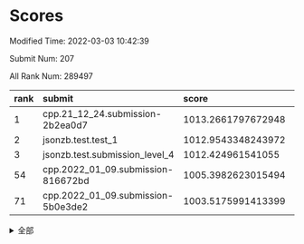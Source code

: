 # Scores

Modified Time: 2022-03-03 10:42:39

Submit Num: 207

All Rank Num: 289497

| rank |               submit               |       score        |       sigma        | pk_num |
| :--- | :--------------------------------- | :----------------- | :----------------- | :----- |
| 1    | cpp.21_12_24.submission-2b2ea0d7   | 1013.2661797672948 | 0.8171597434448197 | 5594   |
| 2    | jsonzb.test.test_1                 | 1012.9543348243972 | 0.8212063641677274 | 5596   |
| 3    | jsonzb.test.submission_level_4     | 1012.424961541055  | 0.7746849600688807 | 5594   |
| 54   | cpp.2022_01_09.submission-816672bd | 1005.3982623015494 | 0.7268577245966655 | 5594   |
| 71   | cpp.2022_01_09.submission-5b0e3de2 | 1003.5175991413399 | 0.7142646717805283 | 5590   |


<details>
<summary>全部</summary>

| rank |                 submit                 |       score        |       sigma        | pk_num |
| :--- | :------------------------------------- | :----------------- | :----------------- | :----- |
| 1    | cpp.21_12_24.submission-2b2ea0d7       | 1013.2661797672948 | 0.8171597434448197 | 5594   |
| 2    | jsonzb.test.test_1                     | 1012.9543348243972 | 0.8212063641677274 | 5596   |
| 3    | jsonzb.test.submission_level_4         | 1012.424961541055  | 0.7746849600688807 | 5594   |
| 4    | gobigger.level_3.submission_level_3_19 | 1011.7828166966046 | 0.7698039331451739 | 5601   |
| 5    | gobigger.level_3.submission_level_3_34 | 1011.5253528317857 | 0.7879127779207232 | 5594   |
| 6    | gobigger.level_3.submission_level_3_20 | 1011.5247083029828 | 0.7846954287044882 | 5592   |
| 7    | gobigger.level_3.submission_level_3_0  | 1011.3996327118466 | 0.7786864681009031 | 5597   |
| 8    | gobigger.level_3.submission_level_3_35 | 1011.1992270071277 | 0.7583561657754914 | 5592   |
| 9    | gobigger.level_3.submission_level_3_26 | 1011.1067590010545 | 0.780960202729933  | 5596   |
| 10   | gobigger.level_3.submission_level_3_14 | 1011.0923295863369 | 0.7820586619192802 | 5596   |
| 11   | gobigger.level_3.submission_level_3_23 | 1011.0340171522498 | 0.7608046119174273 | 5595   |
| 12   | gobigger.level_3.submission_level_3_38 | 1010.849900438733  | 0.7654367633726158 | 5598   |
| 13   | gobigger.level_3.submission_level_3_43 | 1010.8209438339837 | 0.7717081528348686 | 5595   |
| 14   | gobigger.level_3.submission_level_3_5  | 1010.7789006955298 | 0.7806181056310518 | 5593   |
| 15   | gobigger.level_3.submission_level_3_27 | 1010.7238080646279 | 0.7509438687389343 | 5601   |
| 16   | gobigger.level_3.submission_level_3_25 | 1010.6933054065795 | 0.7620228852307304 | 5593   |
| 17   | gobigger.level_3.submission_level_3_45 | 1010.6851769909399 | 0.7633505833814112 | 5592   |
| 18   | gobigger.level_3.submission_level_3_3  | 1010.6079418350747 | 0.7807783804910302 | 5590   |
| 19   | gobigger.level_3.submission_level_3_42 | 1010.5496706939501 | 0.7452373269445703 | 5589   |
| 20   | gobigger.level_3.submission_level_3_1  | 1010.4959446221924 | 0.7807163500159963 | 5596   |
| 21   | gobigger.level_3.submission_level_3_7  | 1010.3226757236566 | 0.7643902526542854 | 5594   |
| 22   | gobigger.level_3.submission_level_3_48 | 1010.3149421854173 | 0.7662741801186778 | 5593   |
| 23   | gobigger.level_3.submission_level_3_32 | 1010.3062424155078 | 0.7530500817400467 | 5596   |
| 24   | gobigger.level_3.submission_level_3_40 | 1010.2347006743321 | 0.7599208539588161 | 5589   |
| 25   | gobigger.level_3.submission_level_3_33 | 1010.2274312471658 | 0.769377962593553  | 5596   |
| 26   | gobigger.level_3.submission_level_3_17 | 1010.2250643589846 | 0.7726512974389914 | 5600   |
| 27   | gobigger.level_3.submission_level_3_30 | 1010.2044921491921 | 0.7555757628971216 | 5596   |
| 28   | gobigger.level_3.submission_level_3_22 | 1010.143411639052  | 0.7665063669080104 | 5595   |
| 29   | gobigger.level_3.submission_level_3_16 | 1009.9136680424231 | 0.7545264333533016 | 5594   |
| 30   | gobigger.level_3.submission_level_3_36 | 1009.8898742277539 | 0.7811907816105024 | 5592   |
| 31   | gobigger.level_3.submission_level_3_49 | 1009.8813310141728 | 0.7455399137315816 | 5595   |
| 32   | gobigger.level_3.submission_level_3_11 | 1009.8679458364712 | 0.7310235067292948 | 5592   |
| 33   | gobigger.level_3.submission_level_3_39 | 1009.8604025167006 | 0.7609298196263304 | 5591   |
| 34   | gobigger.level_3.submission_level_3_47 | 1009.8496904938035 | 0.76616739155046   | 5593   |
| 35   | gobigger.level_3.submission_level_3_4  | 1009.7691917639838 | 0.7381628581448926 | 5589   |
| 36   | gobigger.level_3.submission_level_3_44 | 1009.6980975051827 | 0.7619888862779357 | 5594   |
| 37   | gobigger.level_3.submission_level_3_24 | 1009.605611987181  | 0.7496002943170642 | 5595   |
| 38   | gobigger.level_3.submission_level_3_10 | 1009.5774017681903 | 0.7359798139606858 | 5599   |
| 39   | gobigger.level_3.submission_level_3_2  | 1009.5425380295402 | 0.7638787742248887 | 5595   |
| 40   | gobigger.level_3.submission_level_3_46 | 1009.5321473765039 | 0.76465118493387   | 5597   |
| 41   | gobigger.level_3.submission_level_3_29 | 1009.5038828558621 | 0.7435495688544457 | 5588   |
| 42   | gobigger.level_3.submission_level_3_6  | 1009.4409840428441 | 0.7538649610886738 | 5595   |
| 43   | gobigger.level_3.submission_level_3_13 | 1009.421048169367  | 0.7480741052342177 | 5594   |
| 44   | gobigger.level_3.submission_level_3_28 | 1009.40668871084   | 0.7525971508604264 | 5596   |
| 45   | gobigger.level_3.submission_level_3_8  | 1009.202500935554  | 0.7430003845746344 | 5599   |
| 46   | gobigger.level_3.submission_level_3_12 | 1009.1786004075661 | 0.7384984746697272 | 5590   |
| 47   | gobigger.level_3.submission_level_3_21 | 1009.130168823913  | 0.762913975844664  | 5597   |
| 48   | gobigger.level_3.submission_level_3_37 | 1009.090398087389  | 0.7625366567581388 | 5599   |
| 49   | gobigger.level_3.submission_level_3_9  | 1008.9671880448549 | 0.7587931864554194 | 5593   |
| 50   | gobigger.level_3.submission_level_3_15 | 1008.9067665499713 | 0.7400382891815726 | 5590   |
| 51   | gobigger.level_3.submission_level_3_18 | 1008.8649297154718 | 0.7285073756607137 | 5592   |
| 52   | gobigger.level_3.submission_level_3_41 | 1008.849051299036  | 0.743375543998597  | 5593   |
| 53   | gobigger.level_3.submission_level_3_31 | 1008.6879674080207 | 0.7424265704877157 | 5592   |
| 54   | cpp.2022_01_09.submission-816672bd     | 1005.3982623015494 | 0.7268577245966655 | 5594   |
| 55   | gobigger.level_1.submission_level_1_12 | 1005.3760053044169 | 0.727911017311983  | 5595   |
| 56   | gobigger.level_1.submission_level_1_4  | 1004.7516702685627 | 0.7221777087414396 | 5595   |
| 57   | gobigger.level_1.submission_level_1_28 | 1004.5606082696086 | 0.7235952923696569 | 5595   |
| 58   | gobigger.level_1.submission_level_1_11 | 1004.5137056613933 | 0.7370447174240748 | 5595   |
| 59   | gobigger.level_1.submission_level_1_8  | 1004.3003822570233 | 0.722456512275113  | 5589   |
| 60   | gobigger.level_1.submission_level_1_3  | 1004.2711274923644 | 0.7076459822795811 | 5599   |
| 61   | gobigger.level_1.submission_level_1_15 | 1004.2122157672814 | 0.7147391200327744 | 5596   |
| 62   | gobigger.level_1.submission_level_1_39 | 1004.1505810217997 | 0.7162906583276775 | 5595   |
| 63   | gobigger.level_1.submission_level_1_21 | 1004.043193401039  | 0.723524355785735  | 5593   |
| 64   | gobigger.level_1.submission_level_1_41 | 1004.0128722951436 | 0.726398756500155  | 5591   |
| 65   | gobigger.level_1.submission_level_1_1  | 1003.882268568121  | 0.7212213175999524 | 5591   |
| 66   | gobigger.level_1.submission_level_1_18 | 1003.8340208980909 | 0.7169675221987695 | 5598   |
| 67   | gobigger.level_1.submission_level_1_0  | 1003.7604558767812 | 0.7215217542060381 | 5595   |
| 68   | gobigger.level_1.submission_level_1_13 | 1003.692707083054  | 0.7240206097543286 | 5590   |
| 69   | gobigger.level_1.submission_level_1_6  | 1003.6107518304167 | 0.7133888970976047 | 5590   |
| 70   | gobigger.level_1.submission_level_1_16 | 1003.5842011651963 | 0.7313640594043856 | 5602   |
| 71   | cpp.2022_01_09.submission-5b0e3de2     | 1003.5175991413399 | 0.7142646717805283 | 5590   |
| 72   | gobigger.level_1.submission_level_1_24 | 1003.5103524462038 | 0.7160885908355125 | 5593   |
| 73   | gobigger.level_1.submission_level_1_47 | 1003.4836969411418 | 0.7321668227183157 | 5591   |
| 74   | gobigger.level_1.submission_level_1_46 | 1003.4733088428972 | 0.7236346380717736 | 5596   |
| 75   | gobigger.level_1.submission_level_1_43 | 1003.4549572082867 | 0.7123983873738419 | 5594   |
| 76   | gobigger.level_1.submission_level_1_38 | 1003.4191575129765 | 0.7232868858039889 | 5601   |
| 77   | gobigger.level_1.submission_level_1_49 | 1003.4137955653553 | 0.7067681641519555 | 5597   |
| 78   | gobigger.level_1.submission_level_1_48 | 1003.3996588978372 | 0.7085861999962784 | 5594   |
| 79   | gobigger.level_1.submission_level_1_25 | 1003.3518816578407 | 0.7316755144091592 | 5589   |
| 80   | gobigger.level_1.submission_level_1_20 | 1003.3154046532223 | 0.7222803045315342 | 5595   |
| 81   | gobigger.level_1.submission_level_1_7  | 1003.2812096194973 | 0.712075348024139  | 5593   |
| 82   | gobigger.level_1.submission_level_1_2  | 1003.2474893521234 | 0.7158768493438918 | 5593   |
| 83   | gobigger.level_1.submission_level_1_44 | 1003.2357692970452 | 0.7166186618026499 | 5595   |
| 84   | gobigger.level_1.submission_level_1_42 | 1003.1856511821607 | 0.7084214237255371 | 5593   |
| 85   | gobigger.level_1.submission_level_1_27 | 1003.1639197576006 | 0.733359401784928  | 5592   |
| 86   | gobigger.level_1.submission_level_1_23 | 1003.0797978082909 | 0.7274820319704407 | 5597   |
| 87   | gobigger.level_1.submission_level_1_34 | 1003.0786623398849 | 0.7167860000835985 | 5592   |
| 88   | gobigger.level_1.submission_level_1_17 | 1003.0101027336042 | 0.7236514542834407 | 5596   |
| 89   | gobigger.level_1.submission_level_1_10 | 1003.0045871216781 | 0.7184423924448505 | 5594   |
| 90   | gobigger.level_1.submission_level_1_19 | 1002.9764245404793 | 0.717941316270249  | 5598   |
| 91   | gobigger.level_1.submission_level_1_9  | 1002.8712121091386 | 0.7083932573849788 | 5597   |
| 92   | gobigger.level_1.submission_level_1_26 | 1002.7831699199908 | 0.7084761578464763 | 5597   |
| 93   | gobigger.level_1.submission_level_1_29 | 1002.7810016156561 | 0.7117371570584645 | 5593   |
| 94   | gobigger.level_1.submission_level_1_45 | 1002.7796684161348 | 0.7125350449781861 | 5593   |
| 95   | gobigger.level_1.submission_level_1_31 | 1002.7520376329563 | 0.7178695191335225 | 5591   |
| 96   | gobigger.level_1.submission_level_1_40 | 1002.7337935344979 | 0.7219440363681998 | 5595   |
| 97   | gobigger.level_1.submission_level_1_14 | 1002.6445809917752 | 0.7213340412676639 | 5596   |
| 98   | gobigger.level_1.submission_level_1_36 | 1002.6391621110099 | 0.7246880531533634 | 5590   |
| 99   | gobigger.level_1.submission_level_1_35 | 1002.572140785256  | 0.721510732617869  | 5598   |
| 100  | gobigger.level_1.submission_level_1_22 | 1002.5626203575854 | 0.7057775938469408 | 5593   |
| 101  | gobigger.level_1.submission_level_1_37 | 1002.5029479536055 | 0.7208666283549701 | 5589   |
| 102  | gobigger.level_1.submission_level_1_30 | 1002.2611550181881 | 0.7206182439681861 | 5591   |
| 103  | gobigger.level_1.submission_level_1_33 | 1001.7914286547389 | 0.7153053845672716 | 5598   |
| 104  | gobigger.level_1.submission_level_1_32 | 1001.7154302846466 | 0.705856312312513  | 5597   |
| 105  | gobigger.level_1.submission_level_1_5  | 1001.6571344569303 | 0.7212682709074407 | 5593   |
| 106  | gobigger.random.submission_random_42   | 997.2113190975404  | 0.7270212603055115 | 5598   |
| 107  | gobigger.random.submission_random_38   | 996.9213210182521  | 0.7239641425192839 | 5596   |
| 108  | gobigger.random.submission_random_43   | 996.7934769364067  | 0.7000805955201518 | 5595   |
| 109  | gobigger.random.submission_random_45   | 996.7879366077846  | 0.7218605349378577 | 5596   |
| 110  | gobigger.random.submission_random_26   | 996.7463035153186  | 0.7112467582996421 | 5595   |
| 111  | gobigger.random.submission_random_10   | 996.7364353271129  | 0.709569268395085  | 5595   |
| 112  | gobigger.random.submission_random_20   | 996.6210090760707  | 0.7086270534988823 | 5596   |
| 113  | gobigger.random.submission_random_0    | 996.549870265748   | 0.7134554634525411 | 5592   |
| 114  | gobigger.random.submission_random_19   | 996.523338207164   | 0.7054217256886905 | 5596   |
| 115  | gobigger.random.submission_random_29   | 996.4987149825639  | 0.7161190698972427 | 5593   |
| 116  | gobigger.random.submission_random_13   | 996.4336027711604  | 0.7171172185601288 | 5594   |
| 117  | gobigger.random.submission_random_32   | 996.4207307241228  | 0.7128366139597843 | 5597   |
| 118  | gobigger.random.submission_random_34   | 996.4165916002878  | 0.708535169067561  | 5594   |
| 119  | gobigger.random.submission_random_22   | 996.4150708771392  | 0.7101830923620431 | 5587   |
| 120  | gobigger.random.submission_random_21   | 996.4024252600849  | 0.7149723006283911 | 5594   |
| 121  | gobigger.random.submission_random_16   | 996.3796924558338  | 0.7033613720672157 | 5600   |
| 122  | gobigger.random.submission_random_49   | 996.3152497474352  | 0.7052072676070853 | 5590   |
| 123  | gobigger.random.submission_random_28   | 996.269653655424   | 0.7194234317154306 | 5589   |
| 124  | gobigger.random.submission_random_24   | 996.2650812811088  | 0.7146771525819153 | 5591   |
| 125  | gobigger.random.submission_random_40   | 996.218810800234   | 0.7005124427629886 | 5597   |
| 126  | gobigger.random.submission_random_9    | 996.1991442144033  | 0.7106491305983386 | 5591   |
| 127  | gobigger.random.submission_random_33   | 996.1780108629479  | 0.7201568583521905 | 5596   |
| 128  | gobigger.random.submission_random_7    | 996.1775350721564  | 0.6955040237195633 | 5596   |
| 129  | gobigger.random.submission_random_14   | 996.1182943339832  | 0.7172764364613367 | 5594   |
| 130  | gobigger.random.submission_random_11   | 996.0146801744887  | 0.7060328267191984 | 5595   |
| 131  | gobigger.random.submission_random_37   | 995.992421934156   | 0.7071829939218839 | 5599   |
| 132  | gobigger.random.submission_random_46   | 995.9853588539115  | 0.7147032896752699 | 5593   |
| 133  | gobigger.random.submission_random_17   | 995.9679216145033  | 0.7165251033701157 | 5594   |
| 134  | gobigger.random.submission_random_5    | 995.9094148563456  | 0.7169298860683236 | 5593   |
| 135  | gobigger.random.submission_random_27   | 995.9090531970021  | 0.706680944429181  | 5597   |
| 136  | gobigger.random.submission_random_41   | 995.908232012284   | 0.7099740538010506 | 5594   |
| 137  | gobigger.random.submission_random_48   | 995.8791972144347  | 0.708788512426372  | 5589   |
| 138  | gobigger.random.submission_random_23   | 995.8447426142512  | 0.7102529841988967 | 5594   |
| 139  | gobigger.random.submission_random_15   | 995.832907835325   | 0.7174623042785645 | 5595   |
| 140  | gobigger.random.submission_random_44   | 995.8089738192581  | 0.7231637967468009 | 5592   |
| 141  | gobigger.random.submission_random_30   | 995.796158601089   | 0.713444565312106  | 5595   |
| 142  | gobigger.random.submission_random_2    | 995.7382444275969  | 0.7204134613128895 | 5597   |
| 143  | gobigger.random.submission_random_6    | 995.648471364754   | 0.7152925439283279 | 5601   |
| 144  | gobigger.random.submission_random_35   | 995.6436230252705  | 0.7051894013628516 | 5593   |
| 145  | gobigger.random.submission_random_31   | 995.5825287861574  | 0.7118445596870141 | 5598   |
| 146  | gobigger.random.submission_random_3    | 995.5650046064981  | 0.7038018703636687 | 5596   |
| 147  | gobigger.random.submission_random_12   | 995.510676729994   | 0.7031154649030441 | 5596   |
| 148  | gobigger.random.submission_random_1    | 995.3902772630171  | 0.7131225589841922 | 5590   |
| 149  | gobigger.random.submission_random_25   | 995.3629762870099  | 0.7298798555290816 | 5589   |
| 150  | gobigger.random.submission_random_4    | 995.3535497097147  | 0.7226841420379875 | 5598   |
| 151  | gobigger.random.submission_random_39   | 995.1515630124752  | 0.7042460602233543 | 5591   |
| 152  | gobigger.random.submission_random_47   | 995.1501942615942  | 0.7034049560993839 | 5591   |
| 153  | gobigger.random.submission_random_8    | 994.9680947376152  | 0.7248130265332596 | 5597   |
| 154  | gobigger.random.submission_random_18   | 994.719365956854   | 0.7131803314950317 | 5597   |
| 155  | gobigger.random.submission_random_36   | 994.6135878842349  | 0.7250198342527184 | 5596   |
| 156  | gobigger.level_2.submission_level_2_15 | 993.8329973385204  | 0.7231239990707093 | 5595   |
| 157  | gobigger.level_2.submission_level_2_45 | 993.5825027208798  | 0.7298675399044046 | 5590   |
| 158  | gobigger.level_2.submission_level_2_28 | 993.4350603765962  | 0.7433474165621595 | 5594   |
| 159  | gobigger.level_2.submission_level_2_19 | 993.3814623673343  | 0.732745601216127  | 5593   |
| 160  | gobigger.level_2.submission_level_2_8  | 993.119113516145   | 0.7190838182460836 | 5594   |
| 161  | gobigger.level_2.submission_level_2_11 | 992.9985318512398  | 0.7588655200944263 | 5593   |
| 162  | gobigger.level_2.submission_level_2_26 | 992.9315211647134  | 0.7327846670432807 | 5596   |
| 163  | gobigger.level_2.submission_level_2_27 | 992.7309183142124  | 0.7411275889523397 | 5594   |
| 164  | gobigger.level_2.submission_level_2_37 | 992.7135315103257  | 0.748119667535401  | 5589   |
| 165  | gobigger.level_2.submission_level_2_16 | 992.7011097744472  | 0.7440412993622094 | 5594   |
| 166  | gobigger.level_2.submission_level_2_22 | 992.6935633537829  | 0.7352245451156504 | 5587   |
| 167  | gobigger.level_2.submission_level_2_48 | 992.6852082060626  | 0.7256466353040907 | 5592   |
| 168  | gobigger.level_2.submission_level_2_46 | 992.5318414134268  | 0.7378224200639198 | 5597   |
| 169  | gobigger.level_2.submission_level_2_35 | 992.3849616781047  | 0.7627803916041954 | 5596   |
| 170  | gobigger.level_2.submission_level_2_7  | 992.3118937059965  | 0.7396437685734008 | 5594   |
| 171  | gobigger.level_2.submission_level_2_12 | 992.2961037916019  | 0.779860957773817  | 5595   |
| 172  | gobigger.level_2.submission_level_2_42 | 992.2880139493006  | 0.7426532271459428 | 5594   |
| 173  | gobigger.level_2.submission_level_2_36 | 992.2799780833013  | 0.7515467035371962 | 5596   |
| 174  | gobigger.level_2.submission_level_2_40 | 992.1817402712713  | 0.74633480749992   | 5597   |
| 175  | gobigger.level_2.submission_level_2_43 | 992.1804152485005  | 0.748688058513109  | 5593   |
| 176  | gobigger.level_2.submission_level_2_2  | 992.1094632240727  | 0.7486952471192607 | 5598   |
| 177  | gobigger.level_2.submission_level_2_25 | 992.0871638100775  | 0.7419730020744264 | 5592   |
| 178  | gobigger.level_2.submission_level_2_13 | 992.0429337411643  | 0.7523543467231799 | 5590   |
| 179  | gobigger.level_2.submission_level_2_9  | 991.8519997984589  | 0.7436925430739207 | 5587   |
| 180  | gobigger.level_2.submission_level_2_39 | 991.8454457489182  | 0.7558648982591639 | 5590   |
| 181  | gobigger.level_2.submission_level_2_31 | 991.757651294829   | 0.7576668161244094 | 5597   |
| 182  | gobigger.level_2.submission_level_2_20 | 991.7273794104792  | 0.7499527399468964 | 5594   |
| 183  | gobigger.level_2.submission_level_2_3  | 991.7137837783022  | 0.7420238203061741 | 5598   |
| 184  | gobigger.level_2.submission_level_2_0  | 991.6854366180738  | 0.7501702081986087 | 5595   |
| 185  | gobigger.level_2.submission_level_2_17 | 991.5778366185477  | 0.7522454965674481 | 5596   |
| 186  | gobigger.level_2.submission_level_2_24 | 991.5739039326755  | 0.7354508045914352 | 5591   |
| 187  | gobigger.level_2.submission_level_2_1  | 991.5453497843607  | 0.7625566155052061 | 5593   |
| 188  | gobigger.level_2.submission_level_2_49 | 991.517098921632   | 0.7561758997603566 | 5591   |
| 189  | gobigger.level_2.submission_level_2_5  | 991.5009365901645  | 0.767838733698627  | 5592   |
| 190  | gobigger.level_2.submission_level_2_18 | 991.4559742190078  | 0.7426806304204773 | 5598   |
| 191  | gobigger.level_2.submission_level_2_47 | 991.4070043106323  | 0.7461848281265184 | 5597   |
| 192  | gobigger.level_2.submission_level_2_38 | 991.2926927295564  | 0.7574488900781445 | 5593   |
| 193  | gobigger.level_2.submission_level_2_21 | 991.150584816694   | 0.7587201941734272 | 5592   |
| 194  | gobigger.level_2.submission_level_2_4  | 991.1116313683536  | 0.7659541964140801 | 5596   |
| 195  | gobigger.level_2.submission_level_2_44 | 991.0557052720835  | 0.7520107372386594 | 5596   |
| 196  | gobigger.level_2.submission_level_2_30 | 990.9887514930248  | 0.7426601918927078 | 5591   |
| 197  | gobigger.level_2.submission_level_2_33 | 990.9027459532743  | 0.7682810371985048 | 5597   |
| 198  | gobigger.level_2.submission_level_2_14 | 990.8576059196273  | 0.7607948601408533 | 5589   |
| 199  | gobigger.level_2.submission_level_2_10 | 990.8332439889133  | 0.7719838830210753 | 5595   |
| 200  | gobigger.level_2.submission_level_2_6  | 990.8225183274849  | 0.7492974220793381 | 5593   |
| 201  | gobigger.level_2.submission_level_2_34 | 990.7618821906239  | 0.7410686337215785 | 5596   |
| 202  | gobigger.level_2.submission_level_2_41 | 990.6762958226377  | 0.7599929154189482 | 5595   |
| 203  | gobigger.level_2.submission_level_2_29 | 990.5861023543422  | 0.7642457863736812 | 5591   |
| 204  | gobigger.level_2.submission_level_2_32 | 990.411278142443   | 0.7581397977760389 | 5595   |
| 205  | gobigger.level_2.submission_level_2_23 | 989.207608515615   | 0.7879621727062804 | 5594   |
| 206  | gobigger.none.submission_none_0        | 979.0029009036346  | 1.1778330519965539 | 5593   |
| 207  | gobigger.none.submission_none_1        | 975.7293271736768  | 1.5449899345373357 | 5597   |

</details>